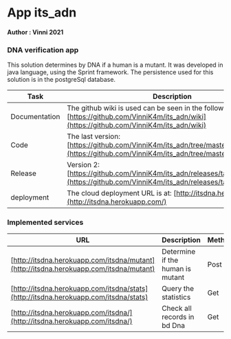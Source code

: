# App its_adn
#### Author : Vinni 2021
### DNA verification app

This solution determines by DNA if a human is a mutant.
It was developed in java language, using the Sprint framework. The persistence used for this solution is in the postgreSql database.

|Task              | Description                      |
|--------------------|-----------------------------|
|Documentation    | The github wiki is used can be seen in the following url: [https://github.com/VinniK4m/its_adn/wiki](https://github.com/VinniK4m/its_adn/wiki)  |
|Code  | The last version:   [https://github.com/VinniK4m/its_adn/tree/master](https://github.com/VinniK4m/its_adn/tree/master/)  | 
|Release  | Version 2:   [https://github.com/VinniK4m/its_adn/releases/tag/ItsMutant_v2](https://github.com/VinniK4m/its_adn/releases/tag/ItsMutant_v2)  | 
|deployment  | The cloud deployment URL is at:   [http://itsdna.herokuapp.com/](http://itsdna.herokuapp.com/)  | 

### Implemented services
|URL              | Description                      | Method | Example |
|--------------------|-----------------------------|-----|-----|
|[http://itsdna.herokuapp.com/itsdna/mutant](http://itsdna.herokuapp.com/itsdna/mutant)    | Determine if the human is mutant  | Post |body: { "dna":["ATGCGA","CAGTGC","TTATGT","AGAAGG","CCCCTA","TCACTG"] }|
|[http://itsdna.herokuapp.com/itsdna/stats](http://itsdna.herokuapp.com/itsdna/stats)  | Query the statistics   | Get ||
|[http://itsdna.herokuapp.com/itsdna/](http://itsdna.herokuapp.com/itsdna/)  | Check all records in bd Dna   | Get ||





